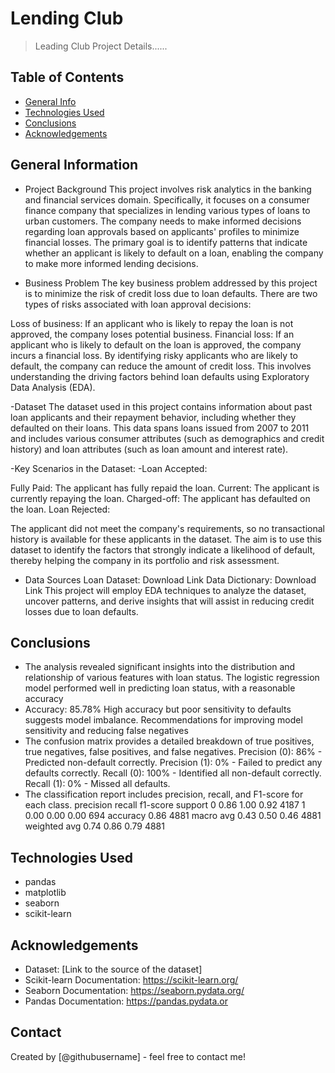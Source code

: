 # Lending Club
> Leading Club Project Details......


## Table of Contents
* [General Info](#general-information)
* [Technologies Used](#technologies-used)
* [Conclusions](#conclusions)
* [Acknowledgements](#acknowledgements)

<!-- You can include any other section that is pertinent to your problem -->

## General Information
- Project Background
This project involves risk analytics in the banking and financial services domain. Specifically, it focuses on a consumer finance company that specializes in lending various types of loans to urban customers. The company needs to make informed decisions regarding loan approvals based on applicants' profiles to minimize financial losses. The primary goal is to identify patterns that indicate whether an applicant is likely to default on a loan, enabling the company to make more informed lending decisions.

- Business Problem
The key business problem addressed by this project is to minimize the risk of credit loss due to loan defaults. There are two types of risks associated with loan approval decisions:

Loss of business: If an applicant who is likely to repay the loan is not approved, the company loses potential business.
Financial loss: If an applicant who is likely to default on the loan is approved, the company incurs a financial loss.
By identifying risky applicants who are likely to default, the company can reduce the amount of credit loss. This involves understanding the driving factors behind loan defaults using Exploratory Data Analysis (EDA).

-Dataset
The dataset used in this project contains information about past loan applicants and their repayment behavior, including whether they defaulted on their loans. This data spans loans issued from 2007 to 2011 and includes various consumer attributes (such as demographics and credit history) and loan attributes (such as loan amount and interest rate).

-Key Scenarios in the Dataset:
-Loan Accepted:

Fully Paid: The applicant has fully repaid the loan.
Current: The applicant is currently repaying the loan.
Charged-off: The applicant has defaulted on the loan.
Loan Rejected:

The applicant did not meet the company's requirements, so no transactional history is available for these applicants in the dataset.
The aim is to use this dataset to identify the factors that strongly indicate a likelihood of default, thereby helping the company in its portfolio and risk assessment.

- Data Sources
Loan Dataset: Download Link
Data Dictionary: Download Link
This project will employ EDA techniques to analyze the dataset, uncover patterns, and derive insights that will assist in reducing credit losses due to loan defaults.


<!-- You don't have to answer all the questions - just the ones relevant to your project. -->

## Conclusions
- The analysis revealed significant insights into the distribution and relationship of various 
  features with loan status. The logistic regression model performed well in predicting loan 
  status, with a reasonable accuracy
- Accuracy: 85.78%
  High accuracy but poor sensitivity to defaults suggests model imbalance.
  Recommendations for improving model sensitivity and reducing false negatives
- The confusion matrix provides a detailed breakdown of true positives, true negatives, false 
  positives, and false negatives.
  Precision (0): 86% - Predicted non-default correctly.
  Precision (1): 0% - Failed to predict any defaults correctly.
  Recall (0): 100% - Identified all non-default correctly.
  Recall (1): 0% - Missed all defaults.
- The classification report includes precision, recall, and F1-score for each class.
   precision recall f1-score support
   0 0.86 1.00 0.92 4187
   1 0.00 0.00 0.00 694
  accuracy 0.86 4881
  macro avg 0.43 0.50 0.46 4881
  weighted avg 0.74 0.86 0.79 4881


<!-- You don't have to answer all the questions - just the ones relevant to your project. -->


## Technologies Used
- pandas
- matplotlib
- seaborn
- scikit-learn

<!-- As the libraries versions keep on changing, it is recommended to mention the version of library used in this project -->

## Acknowledgements
- Dataset: [Link to the source of the dataset]
- Scikit-learn Documentation: https://scikit-learn.org/
- Seaborn Documentation: https://seaborn.pydata.org/
- Pandas Documentation: https://pandas.pydata.or


## Contact
Created by [@githubusername] - feel free to contact me!


<!-- Optional -->
<!-- ## License -->
<!-- This project is open source and available under the [... License](). -->

<!-- You don't have to include all sections - just the one's relevant to your project -->
